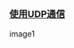 ### [使用UDP通信](https://github.com/ningbaoqi/ComputerNetWork/commit/cafc64721772c1febaa89ddbebebf4c02d07350a)

image1

